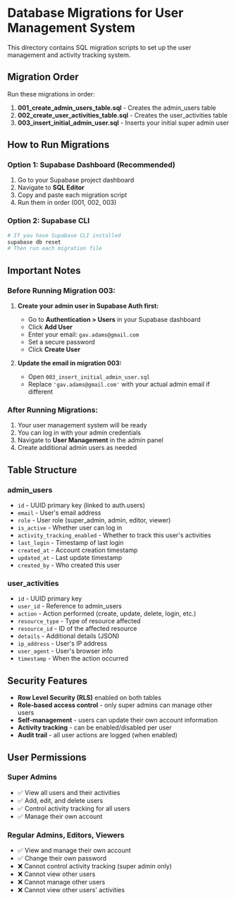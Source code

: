 # Database Migrations for User Management System

This directory contains SQL migration scripts to set up the user management and activity tracking system.

## Migration Order

Run these migrations in order:

1. **001_create_admin_users_table.sql** - Creates the admin_users table
2. **002_create_user_activities_table.sql** - Creates the user_activities table  
3. **003_insert_initial_admin_user.sql** - Inserts your initial super admin user

## How to Run Migrations

### Option 1: Supabase Dashboard (Recommended)
1. Go to your Supabase project dashboard
2. Navigate to **SQL Editor**
3. Copy and paste each migration script
4. Run them in order (001, 002, 003)

### Option 2: Supabase CLI
```bash
# If you have Supabase CLI installed
supabase db reset
# Then run each migration file
```

## Important Notes

### Before Running Migration 003:
1. **Create your admin user in Supabase Auth first:**
   - Go to **Authentication > Users** in your Supabase dashboard
   - Click **Add User**
   - Enter your email: `gav.adams@gmail.com`
   - Set a secure password
   - Click **Create User**

2. **Update the email in migration 003:**
   - Open `003_insert_initial_admin_user.sql`
   - Replace `'gav.adams@gmail.com'` with your actual admin email if different

### After Running Migrations:
1. Your user management system will be ready
2. You can log in with your admin credentials
3. Navigate to **User Management** in the admin panel
4. Create additional admin users as needed

## Table Structure

### admin_users
- `id` - UUID primary key (linked to auth.users)
- `email` - User's email address
- `role` - User role (super_admin, admin, editor, viewer)
- `is_active` - Whether user can log in
- `activity_tracking_enabled` - Whether to track this user's activities
- `last_login` - Timestamp of last login
- `created_at` - Account creation timestamp
- `updated_at` - Last update timestamp
- `created_by` - Who created this user

### user_activities
- `id` - UUID primary key
- `user_id` - Reference to admin_users
- `action` - Action performed (create, update, delete, login, etc.)
- `resource_type` - Type of resource affected
- `resource_id` - ID of the affected resource
- `details` - Additional details (JSON)
- `ip_address` - User's IP address
- `user_agent` - User's browser info
- `timestamp` - When the action occurred

## Security Features

- **Row Level Security (RLS)** enabled on both tables
- **Role-based access control** - only super admins can manage other users
- **Self-management** - users can update their own account information
- **Activity tracking** - can be enabled/disabled per user
- **Audit trail** - all user actions are logged (when enabled)

## User Permissions

### Super Admins
- ✅ View all users and their activities
- ✅ Add, edit, and delete users
- ✅ Control activity tracking for all users
- ✅ Manage their own account

### Regular Admins, Editors, Viewers
- ✅ View and manage their own account
- ✅ Change their own password
- ❌ Cannot control activity tracking (super admin only)
- ❌ Cannot view other users
- ❌ Cannot manage other users
- ❌ Cannot view other users' activities
